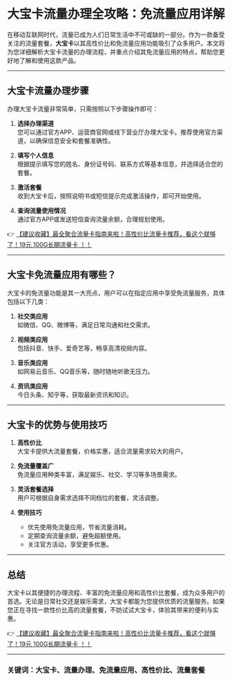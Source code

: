 # 大宝卡流量办理全攻略：免流量应用详解

在移动互联网时代，流量已成为人们日常生活中不可或缺的一部分。作为一款备受关注的流量套餐，**大宝卡**以其高性价比和免流量应用功能吸引了众多用户。本文将为您详细解析大宝卡流量的办理流程，并重点介绍其免流量应用的特点，帮助您更好地了解和使用这款产品。

---

## 大宝卡流量办理步骤

办理大宝卡流量非常简单，只需按照以下步骤操作即可：

1. **选择办理渠道**  
   您可以通过官方APP、运营商官网或线下营业厅办理大宝卡。推荐使用官方渠道，以确保信息安全和套餐准确性。

2. **填写个人信息**  
   根据提示填写您的姓名、身份证号码、联系方式等基本信息，并选择适合您的套餐。

3. **激活套餐**  
   收到大宝卡后，按照说明书或短信提示完成激活操作，即可开始使用。

4. **查询流量使用情况**  
   通过官方APP或发送短信查询流量余额，合理规划使用。

👉 [【建议收藏】最全聚合流量卡指南来啦！高性价比流量卡推荐，看这个就够了！19元 100G长期流量卡 ！！](https://bit.ly/Liuliangka)

---

## 大宝卡免流量应用有哪些？

大宝卡的免流量功能是其一大亮点，用户可以在指定应用中享受免流量服务，具体包括以下几类：

1. **社交类应用**  
   如微信、QQ、微博等，满足日常沟通和社交需求。

2. **视频类应用**  
   包括抖音、快手、爱奇艺等，畅享高清视频内容。

3. **音乐类应用**  
   如网易云音乐、QQ音乐等，随时随地听歌无压力。

4. **资讯类应用**  
   今日头条、知乎等，获取最新资讯和知识。

---

## 大宝卡的优势与使用技巧

1. **高性价比**  
   大宝卡提供大流量套餐，价格实惠，适合流量需求较大的用户。

2. **免流量覆盖广**  
   免流量应用种类丰富，满足娱乐、社交、学习等多场景需求。

3. **灵活套餐选择**  
   用户可根据自身需求选择不同档位的套餐，灵活调整。

4. **使用技巧**  
   - 优先使用免流量应用，节省流量消耗。  
   - 定期查询流量余额，避免超额使用。  
   - 关注官方活动，享受更多优惠。

---

## 总结

大宝卡以其便捷的办理流程、丰富的免流量应用和高性价比套餐，成为众多用户的首选。无论是日常社交还是娱乐需求，大宝卡都能为您提供优质的流量服务。如果您正在寻找一款性价比高的流量套餐，不妨试试大宝卡，体验其带来的便利与实惠。

👉 [【建议收藏】最全聚合流量卡指南来啦！高性价比流量卡推荐，看这个就够了！19元 100G长期流量卡 ！！](https://bit.ly/Liuliangka)

---

### 关键词：大宝卡、流量办理、免流量应用、高性价比、流量套餐